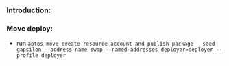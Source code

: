 ### Introduction:

### Move deploy:
- run `aptos move create-resource-account-and-publish-package --seed gapsilon --address-name swap --named-addresses deployer=deployer --profile deployer`
